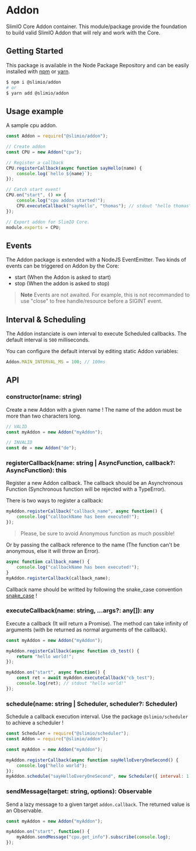 # Addon
SlimIO Core Addon container. This module/package provide the foundation to build valid SlimIO Addon that will rely and work with the Core.

## Getting Started

This package is available in the Node Package Repository and can be easily installed with [npm](https://docs.npmjs.com/getting-started/what-is-npm) or [yarn](https://yarnpkg.com).

```bash
$ npm i @slimio/addon
# or
$ yarn add @slimio/addon
```

## Usage example

A sample cpu addon.

```js
const Addon = require("@slimio/addon");

// Create addon
const CPU = new Addon("cpu");

// Register a callback
CPU.registerCallback(async function sayHello(name) {
    console.log(`hello ${name}`);
});

// Catch start event!
CPU.on("start", () => {
    console.log("cpu addon started!");
    CPU.executeCallback("sayHello", "thomas"); // stdout "hello thomas";
});

// Export addon for SlimIO Core.
module.exports = CPU;
```

## Events
The Addon package is extended with a NodeJS EventEmitter. Two kinds of events can be triggered on Addon by the Core:
- start (When the Addon is asked to start)
- stop (When the addon is asked to stop)

> **Note** Events are not awaited. For example, this is not recommanded to use "close" to free handle/resource before a SIGINT event.

## Interval & Scheduling

The Addon instanciate is own interval to execute Scheduled callbacks. The default interval is `500` milliseconds.

You can configure the default interval by editing static Addon variables:
```js
Addon.MAIN_INTERVAL_MS = 100; // 100ms
```

## API

### constructor(name: string)
Create a new Addon with a given name ! The name of the addon must be more than two characters long.
```js
// VALID
const myAddon = new Addon("myAddon");

// INVALID
const de = new Addon("de");
```

### registerCallback(name: string | AsyncFunction, callback?: AsyncFunction): this
Register a new Addon callback. The callback should be an Asynchronous Function (Synchronous function will be rejected with a TypeError).

There is two ways to register a callback:

```js
myAddon.registerCallback("callback_name", async function() {
    console.log("callbackName has been executed!");
});
```

> Please, be sure to avoid Anonymous function as much possible!

Or by passing the callback reference to the name (The function can't be anonymous, else it will throw an Error).
```js
async function callback_name() {
    console.log("callbackName has been executed!");
}
myAddon.registerCallback(callback_name);
```

Callback name should be writted by following the snake_case convention [snake_case](https://fr.wikipedia.org/wiki/Snake_case) !

### executeCallback(name: string, ...args?: any[]): any
Execute a callback (It will return a Promise). The method can take infinity of arguments (with be returned as normal arguments of the callback).

```js
const myAddon = new Addon("myAddon");

myAddon.registerCallback(async function cb_test() {
    return "hello world!";
});

myAddon.on("start", async function() {
    const ret = await myAddon.executeCallback("cb_test");
    console.log(ret); // stdout "hello world!"
});
```

### schedule(name: string | Scheduler, scheduler?: Scheduler)
Schedule a callback execution interval. Use the package `@slimio/scheduler` to achieve a scheduler !

```js
const Scheduler = require("@slimio/scheduler");
const Addon = require("@slimio/addon");

const myAddon = new Addon("myAddon");

myAddon.registerCallback(async function sayHelloEveryOneSecond() {
    console.log("hello world");
});
myAddon.schedule("sayHelloEveryOneSecond", new Scheduler({ interval: 1 }));
```

### sendMessage(target: string, options): Observable
Send a lazy message to a given target `addon.callback`. The returned value is an Observable.

```js
const myAddon = new Addon("myAddon");

myAddon.on("start", function() {
    myAddon.sendMessage("cpu.get_info").subscribe(console.log);
});
```
